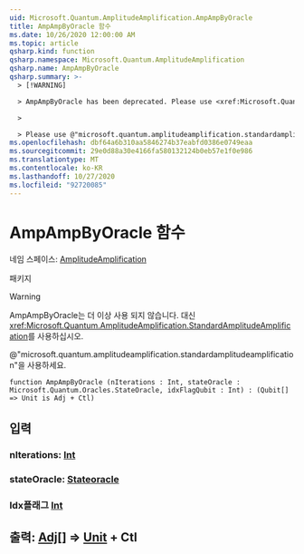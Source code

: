 ```yaml
---
uid: Microsoft.Quantum.AmplitudeAmplification.AmpAmpByOracle
title: AmpAmpByOracle 함수
ms.date: 10/26/2020 12:00:00 AM
ms.topic: article
qsharp.kind: function
qsharp.namespace: Microsoft.Quantum.AmplitudeAmplification
qsharp.name: AmpAmpByOracle
qsharp.summary: >-
  > [!WARNING]

  > AmpAmpByOracle has been deprecated. Please use <xref:Microsoft.Quantum.AmplitudeAmplification.StandardAmplitudeAmplification> instead.

  >

  > Please use @"microsoft.quantum.amplitudeamplification.standardamplitudeamplification".
ms.openlocfilehash: dbf64a6b310aa5846274b37eabfd0386e0749eaa
ms.sourcegitcommit: 29e0d88a30e4166fa580132124b0eb57e1f0e986
ms.translationtype: MT
ms.contentlocale: ko-KR
ms.lasthandoff: 10/27/2020
ms.locfileid: "92720085"
---
```

# <a name="ampampbyoracle-function"></a>AmpAmpByOracle 함수

네임 스페이스: [AmplitudeAmplification](xref:Microsoft.Quantum.AmplitudeAmplification)

패키지 [](https://nuget.org/packages/)


> [!WARNING]
> AmpAmpByOracle는 더 이상 사용 되지 않습니다. 대신 <xref:Microsoft.Quantum.AmplitudeAmplification.StandardAmplitudeAmplification>를 사용하십시오.
>
> @"microsoft.quantum.amplitudeamplification.standardamplitudeamplification"을 사용하세요.



```qsharp
function AmpAmpByOracle (nIterations : Int, stateOracle : Microsoft.Quantum.Oracles.StateOracle, idxFlagQubit : Int) : (Qubit[] => Unit is Adj + Ctl)
```


## <a name="input"></a>입력

### <a name="niterations--int"></a>nIterations: [Int](xref:microsoft.quantum.lang-ref.int)




### <a name="stateoracle--stateoracle"></a>stateOracle: [Stateoracle](xref:Microsoft.Quantum.Oracles.StateOracle)




### <a name="idxflagqubit--int"></a>Idx플래그 [Int](xref:microsoft.quantum.lang-ref.int)





## <a name="output--qubit--unit-adj--ctl"></a>출력: [Adj](xref:microsoft.quantum.lang-ref.qubit)[] => [Unit](xref:microsoft.quantum.lang-ref.unit) + Ctl

